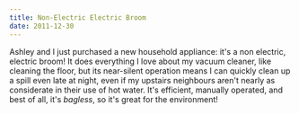 ```yaml
---
title: Non-Electric Electric Broom
date: 2011-12-30
---
```



Ashley and I just purchased a new household appliance: it's a non electric, electric broom! It does everything I love about my vacuum cleaner, like cleaning the floor, but its near-silent operation means I can quickly clean up a spill even late at night, even if my upstairs neighbours aren't nearly as considerate in their use of hot water. It's efficient, manually operated, and best of all, it's _bagless_, so it's great for the environment!&nbsp;




  